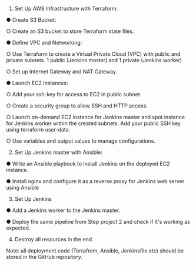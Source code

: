 1. Set Up AWS Infrastructure with Terraform:

●     Create S3 Bucket:

○     Create an S3 bucket to store Terraform state files.

●     Define VPC and Networking:

○     Use Terraform to create a Virtual Private Cloud (VPC) with public and private subnets. 1 public (Jenkins master) and 1 private (Jenkins worker)

○     Set up Internet Gateway and NAT Gateway.

●     Launch EC2 Instances:

○     Add your ssh-key for access to EC2 in public subnet.

○     Create a security group to allow SSH and HTTP access.

○     Launch on-demand EC2 instance for Jenkins master and spot instance for Jenkins worker within the created subnets. Add your public SSH key using terraform user-data.

○     Use variables and output values to manage configurations.

2. Set Up Jenkins master with Ansible:

●     Write an Ansible playbook to install Jenkins on the deployed EC2 instance.

●     Install nginx and configure it as a reverse proxy for Jenkins web server using Ansible

3. Set Up Jenkins

●     Add a Jenkins worker to the Jenkins master.

●     Deploy the same pipeline from Step project 2 and check if it's working as expected.

4. Destroy all resources in the end.

Note: all deployment code (Terrafrom, Ansible, Jenkinsfile etc) should be stored in the GitHub repository.
